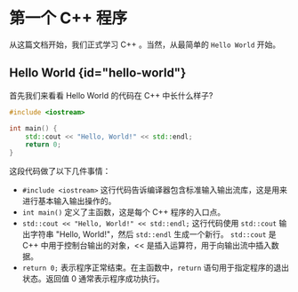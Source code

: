 # 第一个 C++ 程序 

从这篇文档开始，我们正式学习 C++ 。当然，从最简单的 `Hello World` 开始。  

## Hello World {id="hello-world"}

首先我们来看看 Hello World 的代码在 C++ 中长什么样子? 

```C++
#include <iostream>

int main() {
    std::cout << "Hello, World!" << std::endl;
    return 0;
}
```

这段代码做了以下几件事情：

* `#include <iostream>` 这行代码告诉编译器包含标准输入输出流库，这是用来进行基本输入输出操作的。
* `int main()` 定义了主函数，这是每个 C++ 程序的入口点。
* `std::cout << "Hello, World!" << std::endl;` 这行代码使用 `std::cout` 输出字符串 "Hello, World!"，然后 `std::endl` 生成一个新行。
  `std::cout` 是 C++ 中用于控制台输出的对象，<< 是插入运算符，用于向输出流中插入数据。
* `return 0;` 表示程序正常结束。在主函数中，`return` 语句用于指定程序的退出状态。返回值 0 通常表示程序成功执行。


